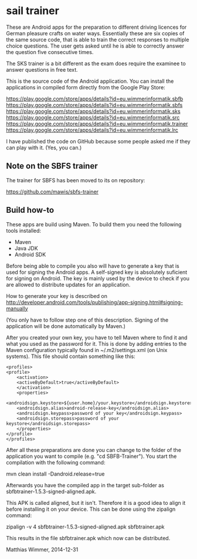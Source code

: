 sail trainer
============

These are Android apps for the preparation to different driving licences for
German pleasure crafts on water ways. Essentially these are six copies of the
same source code, that is able to train the correct responses to multiple
choice questions. The user gets asked until he is able to correctly answer the
question five consecutive times.

The SKS trainer is a bit different as the exam does require the examinee to
answer questions in free text.

This is the source code of the Android application. You can install the
applications in compiled form directly from the Google Play Store:

https://play.google.com/store/apps/details?id=eu.wimmerinformatik.sbfb
https://play.google.com/store/apps/details?id=eu.wimmerinformatik.sbfs
https://play.google.com/store/apps/details?id=eu.wimmerinformatik.sks
https://play.google.com/store/apps/details?id=eu.wimmerinformatik.src
https://play.google.com/store/apps/details?id=eu.wimmerinformatik.trainer
https://play.google.com/store/apps/details?id=eu.wimmerinformatik.lrc

I have published the code on GitHub because some people asked me if they can
play with it. (Yes, you can.)


Note on the SBFS trainer
------------------------

The trainer for SBFS has been moved to its on repository:

https://github.com/mawis/sbfs-trainer


Build how-to
------------

These apps are build using Maven. To build them you need the following tools
installed:

- Maven
- Java JDK
- Android SDK

Before being able to compile you also will have to generate a key that is used
for signing the Android apps. A self-signed key is absolutely suficient for
signing on Android. The key is mainly used by the device to check if you are
allowed to distribute updates for an application.

How to generate your key is described on
http://developer.android.com/tools/publishing/app-signing.html#signing-manually

(You only have to follow step one of this description. Signing of the
application will be done automatically by Maven.)

After you created your own key, you have to tell Maven where to find it and
what you used as the password for it. This is done by adding entries to the
Maven configuration typically found in ~/.m2/settings.xml (on Unix systems).
This file should contain something like this:

<?xml version='1.0'?>
<settings
    xmlns="http://maven.apache.org/SETTINGS/1.0.0"
    xmlns:xsi="http://www.w3.org/2001/XMLSchema-instance"
    xsi:schemaLocation="http://maven.apache.org/SETTINGS/1.0.0
                        http://maven.apache.org/xsd/settings-1.0.0.xsd">

    <profiles>
	<profile>
	    <activation>
		<activeByDefault>true</activeByDefault>
	    </activation>
	    <properties>
		<androidsign.keystore>${user.home}/your.keystore</androidsign.keystore>
		<androidsign.alias>android-release-key</androidsign.alias>               
		<androidsign.keypass>password of your key</androidsign.keypass>                
		<androidsign.storepass>password of your keystore</androidsign.storepass>
	    </properties>
	</profile>
    </profiles>
</settings>

After all these preparations are done you can change to the folder of the
application you want to compile (e.g. "cd SBFB-Trainer"). You start the
compilation with the following command:

mvn clean install -Dandroid.release=true

Afterwards you have the compiled app in the target sub-folder as
sbfbtrainer-1.5.3-signed-aligned.apk.

This APK is called aligned, but it isn't. Therefore it is a good idea to align
it before installing it on your device. This can be done using the zipalign
command:

zipalign -v 4 sbfbtrainer-1.5.3-signed-aligned.apk sbfbtrainer.apk

This results in the file sbfbtrainer.apk which now can be distributed.


Matthias Wimmer, 2014-12-31
